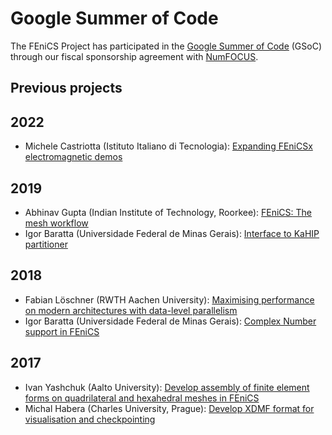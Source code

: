 # Google Summer of Code

The FEniCS Project has participated in the [Google Summer of Code](https://summerofcode.withgoogle.com) (GSoC) through our fiscal sponsorship agreement with [NumFOCUS](https://numfocus.org/).

## Previous projects

## 2022

- Michele Castriotta (Istituto Italiano di Tecnologia): [Expanding FEniCSx electromagnetic demos](https://mikics.github.io/gsoc-jupyterbook/submission.html)

## 2019

- Abhinav Gupta (Indian Institute of Technology, Roorkee): [FEniCS: The mesh workflow](https://computationalmechanics.in/fenics-the-mesh-workflow/)
- Igor Baratta (Universidade Federal de Minas Gerais): [Interface to KaHIP partitioner](https://gist.github.com/IgorBaratta/038747f9aff44eb844c0913614bf0c03)

## 2018

- Fabian Löschner (RWTH Aachen University): [Maximising performance on modern architectures with data-level parallelism](https://flgsoc18.wordpress.com/2018/05/13/excited-for-fenics-and-gsoc/)
- Igor Baratta (Universidade Federal de Minas Gerais): [Complex Number support in FEniCS](https://gist.github.com/IgorBaratta/c7ca5252834f2c70efe0d233a3acecb4)

## 2017

- Ivan Yashchuk (Aalto University): [Develop assembly of finite element forms on quadrilateral and hexahedral meshes in FEniCS](https://nbviewer.org/gist/IvanYashchuk/48bff62b155e31f85de975b24b23e4cb/)
- Michal Habera (Charles University, Prague): [Develop XDMF format for visualisation and checkpointing](https://github.com/michalhabera/gsoc-summary/blob/master/README.md/)
